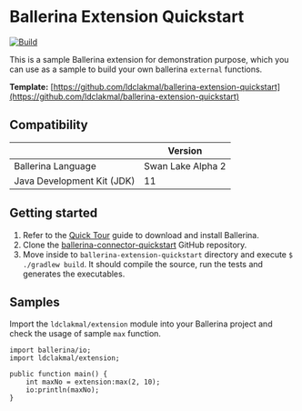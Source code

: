 # Ballerina Extension Quickstart

[![Build](https://github.com/ldclakmal/ballerina-extension-quickstart/actions/workflows/master.yml/badge.svg)](https://github.com/ldclakmal/ballerina-extension-quickstart/actions/workflows/master.yml)

This is a sample Ballerina extension for demonstration purpose, which you can use as a sample to build your own ballerina `external` functions.

**Template:** [https://github.com/ldclakmal/ballerina-extension-quickstart](https://github.com/ldclakmal/ballerina-extension-quickstart)

## Compatibility

|                            | **Version**       |
|----------------------------|-------------------|
| Ballerina Language         | Swan Lake Alpha 2 |
| Java Development Kit (JDK) | 11                |

## Getting started

1. Refer to the [Quick Tour](https://ballerina.io/learn/getting-started/quick-tour/) guide to download and install Ballerina.
2. Clone the [ballerina-connector-quickstart](https://github.com/ldclakmal/ballerina-connector-quickstart) GitHub repository.
3. Move inside to `ballerina-extension-quickstart` directory and execute `$ ./gradlew build`. It should compile the source, run the tests and generates the executables.

## Samples

Import the `ldclakmal/extension` module into your Ballerina project and check the usage of sample `max` function.

```ballerina
import ballerina/io;
import ldclakmal/extension;

public function main() {
    int maxNo = extension:max(2, 10);
    io:println(maxNo);
}
```
